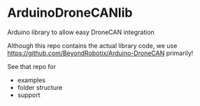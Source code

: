 # ArduinoDroneCANlib
Arduino library to allow easy DroneCAN integration

Although this repo contains the actual library code, we use https://github.com/BeyondRobotix/Arduino-DroneCAN primarily!

See that repo for 
- examples
- folder structure
- support
